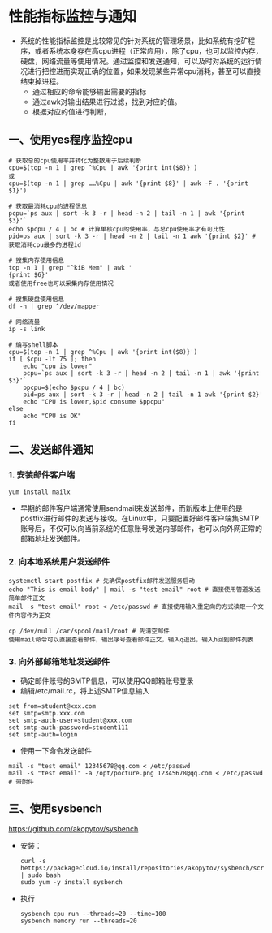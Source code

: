 # 性能指标监控与通知

- 系统的性能指标监控是比较常见的针对系统的管理场景，比如系统有挖矿程序，或者系统本身存在高cpu进程（正常应用），除了cpu，也可以监控内存，硬盘，网络流量等使用情况。通过监控和发送通知，可以及时对系统的运行情况进行把控进而实现正确的位置，如果发现某些异常cpu消耗，甚至可以直接结束掉进程。
  - 通过相应的命令能够输出需要的指标
  - 通过awk对输出结果进行过滤，找到对应的值。
  - 根据对应的值进行判断，

## 一、使用yes程序监控cpu

```shell
# 获取总的cpu使用率并转化为整数用于后续判断
cpu=$(top -n 1 | grep ^%Cpu | awk '{print int($8)}')
或
cpu=$(top -n 1 | grep ……%Cpu | awk '{print $8}' | awk -F . '{print $1}')

# 获取最消耗cpu的进程信息
pcpu=`ps aux | sort -k 3 -r | head -n 2 | tail -n 1 | awk '{print $3}'`
echo $pcpu / 4 | bc # 计算单核cpu的使用率，与总cpu使用率才有可比性
pid=ps aux | sort -k 3 -r | head -n 2 | tail -n 1 awk '{print $2}' # 获取消耗cpu最多的进程id

# 搜集内存使用信息
top -n 1 | grep "^kiB Mem" | awk '
{print $6}'
或者使用free也可以采集内存使用情况

# 搜集硬盘使用信息
df -h | grep ^/dev/mapper

# 网络流量
ip -s link
```

```shell
# 编写shell脚本
cpu=$(top -n 1 | grep ^%Cpu | awk '{print int($8)}')
if [ $cpu -lt 75 ]; then
	echo "cpu is lower"
	pcpu=`ps aux | sort -k 3 -r | head -n 2 | tail -n 1 | awk '{print $3}'`
	ppcpu=$(echo $pcpu / 4 | bc)
    pid=ps aux | sort -k 3 -r | head -n 2 | tail -n 1 awk '{print $2}'
    echo "CPU is lower,$pid consume $ppcpu"
else 
	echo "CPU is OK"
fi
```

## 二、发送邮件通知

### 1. 安装邮件客户端

````shell
yum install mailx
````

- 早期的邮件客户端通常使用sendmail来发送邮件，而新版本上使用的是postfix进行邮件的发送与接收。在Linux中，只要配置好邮件客户端集SMTP账号后，不仅可以向当前系统的任意账号发送内部邮件，也可以向外网正常的邮箱地址发送邮件。

### 2. 向本地系统用户发送邮件

```shell
systemctl start postfix # 先确保postfix邮件发送服务启动
echo "This is email body" | mail -s "test email" root # 直接使用管道发送简单邮件正文
mail -s "test email" root < /etc/passwd # 直接使用输入重定向的方式读取一个文件内容作为正文

cp /dev/null /car/spool/mail/root # 先清空邮件
使用mail命令可以直接查看邮件，输出序号查看邮件正文，输入q退出，输入h回到邮件列表
```

### 3. 向外部邮箱地址发送邮件

- 确定邮件账号的SMTP信息，可以使用QQ邮箱账号登录
- 编辑/etc/mail.rc，将上述SMTP信息输入

```sehll
set from=student@xxx.com
set smtp=smtp.xxx.com
set smtp-auth-user=student@xxx.com
set smtp-auth-password=student111
set smtp-auth=login
```

- 使用一下命令发送邮件

```shell
mail -s "test email" 12345678@qq.com < /etc/passwd
mail -s "test email" -a /opt/pocture.png 12345678@qq.com < /etc/passwd # 带附件
```

## 三、使用sysbench

https://github.com/akopytov/sysbench

- 安装：

  ```shell
  curl -s hettps://packagecloud.io/install/repositories/akopytov/sysbench/script.rpm.sh | sudo bash
  sudo yum -y install sysbench
  ```

- 执行

  ```shell
  sysbench cpu run --threads=20 --time=100
  sysbench memory run --threads=20
  ```

  


